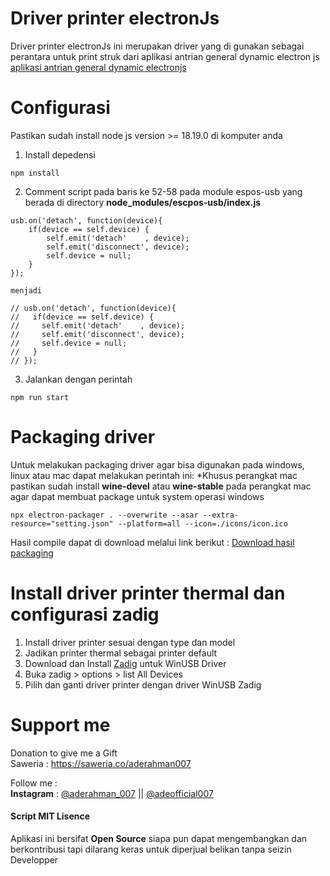 # Driver printer electronJs

Driver printer electronJs ini merupakan driver yang di gunakan sebagai perantara untuk print struk dari aplikasi antrian general dynamic electron js [aplikasi antrian general dynamic electronjs](https://github.com/aderahman007/aplikasi-antrian-general-electronjs)

# Configurasi

Pastikan sudah install node js version >= 18.19.0 di komputer anda

1. Install depedensi

```
npm install
```

2. Comment script pada baris ke 52-58 pada module espos-usb yang berada di directory **node_modules/escpos-usb/index.js**

```
usb.on('detach', function(device){
    if(device == self.device) {
        self.emit('detach'    , device);
        self.emit('disconnect', device);
        self.device = null;
    }
});

menjadi

// usb.on('detach', function(device){
//   if(device == self.device) {
//     self.emit('detach'    , device);
//     self.emit('disconnect', device);
//     self.device = null;
//   }
// });
```

3. Jalankan dengan perintah

```
npm run start
```

# Packaging driver

Untuk melakukan packaging driver agar bisa digunakan pada windows, linux atau mac dapat melakukan perintah ini:
\*Khusus perangkat mac pastikan sudah install **wine-devel** atau **wine-stable** pada perangkat mac agar dapat membuat package untuk system operasi windows

```
npx electron-packager . --overwrite --asar --extra-resource="setting.json" --platform=all --icon=./icons/icon.ico
```

Hasil compile dapat di download melalui link berikut : [Download hasil packaging](https://drive.google.com/drive/folders/1INsunOYVxC0MnRzQqf3EYNkhXANXrOfu?usp=sharing)

# Install driver printer thermal dan configurasi zadig

1. Install driver printer sesuai dengan type dan model
2. Jadikan printer thermal sebagai printer default
3. Download dan Install [Zadig](http://sourceforge.net/projects/libwdi/files/zadig) untuk WinUSB Driver
4. Buka zadig > options > list All Devices
5. Pilih dan ganti driver printer dengan driver WinUSB Zadig

# Support me
Donation to give me a Gift   
Saweria : https://saweria.co/aderahman007

Follow me :  
**Instagram** : [@aderahman_007](https://www.instagram.com/aderahman_007) || [@adeofficial007](https://www.instagram.com/adeofficial007)

#### Script MIT Lisence
Aplikasi ini bersifat **Open Source** siapa pun dapat mengembangkan dan berkontribusi tapi dilarang keras untuk diperjual belikan tanpa seizin Developper
